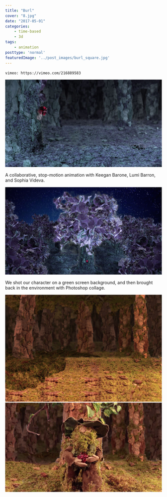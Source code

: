 ```yaml
---
title: "Burl"
cover: "8.jpg"
date: "2017-05-01"
categories:
    - time-based
    - 3d
tags:
    - animation
posttype: 'normal'
featuredImage: '../post_images/burl_square.jpg'
---
```


`vimeo: https://vimeo.com/216889583`

<img src="../post_images/burl/burl1.jpg">

A collaborative, stop-motion animation with Keegan Barone, Lumi Barron, and Sophia Videva.

<img src="../post_images/burl/burl2.jpg">

We shot our character on a green screen background, and then brought back in the environment
with Photoshop collage.

<img src="../post_images/burl/burl_background.jpg">

<img src="../post_images/burl/burl3.jpg">





